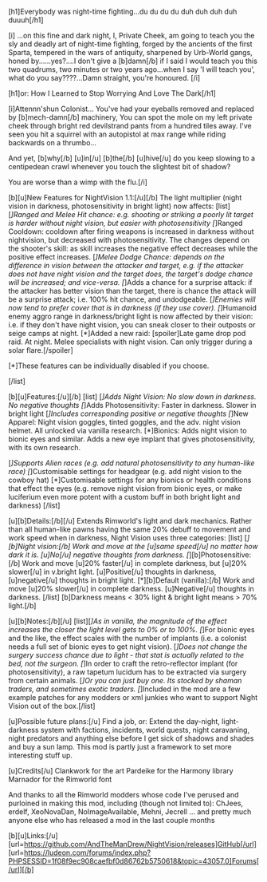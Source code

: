 [h1]Everybody was night-time fighting...du du du du duh duh duh duh duuuh[/h1]

[i]
...on this fine and dark night, I, Private Cheek, am going to teach you the sly and deadly art of night-time fighting, forged by the ancients of the first Sparta, tempered in the wars of antiquity, sharpened by Urb-World gangs, honed by......yes?....I don't give a [b]damn[/b] if I said I would teach you this two quadrums, two minutes or two years ago...when I say 'I will teach you', what do you say????...Damn straight, you're honoured.
[/i]

[h1]or: How I Learned to Stop Worrying And Love The Dark[/h1]
 
[i]Attennn'shun Colonist…
You've had your eyeballs removed and replaced by [b]mech-damn[/b] machinery,
You can spot the mole on my left private cheek through bright red devilstrand pants from a hundred tiles away.
I've seen you hit a squirrel with an autopistol at max range while riding backwards on a thrumbo...
 
And yet, [b]why[/b] [u]in[/u] [b]the[/b] [u]hive[/u] do you keep slowing to a centipedean crawl whenever you touch the slightest bit of shadow? 
 
You are worse than a wimp with the flu.[/i]
 
[b][u]New Features for NightVision 1.1:[/u][/b]
The light multiplier (night vision in darkness, photosensitivity in bright light) now affects:
[list]
[*]Ranged and Melee Hit chance: e.g. shooting or striking a poorly lit target is harder without night vision, but easier with photosensitivity
[*]Ranged Cooldown: cooldown after firing weapons is increased in darkness without nightvision, but decreased with photosensitivity. The changes depend on the shooter's skill: as skill increases the negative effect decreases while the positive effect increases.
[*]Melee Dodge Chance: depends on the difference in vision between the attacker and target, e.g. if the attacker does not have night vision and the target does, the target's dodge chance will be increased; and vice-versa.
[*]Adds a chance for a surprise attack: if the attacker has better vision than the target, there is chance the attack will be a surprise attack; i.e. 100% hit chance, and undodgeable.
[*]Enemies will now tend to prefer cover that is in darkness (if they use cover).
[*]Humanoid enemy aggro range in darkness/bright light is now affected by their vision: i.e. if they don't have night vision, you can sneak closer to their outposts or seige camps at night.
[*]Added a new raid: [spoiler]Late game drop pod raid. At night. Melee specialists with night vision. Can only trigger during a solar flare.[/spoiler]

[*]These features can be individually disabled if you choose.

[/list]
 
[b][u]Features:[/u][/b]
[list]
[*]Adds Night Vision: No slow down in darkness. No negative thoughts
[*]Adds Photosensitivity: Faster in darkness. Slower in bright light
[*]Includes corresponding positive or negative thoughts
[*]New Apparel: Night vision goggles, tinted goggles, and the adv. night vision helmet. All unlocked via vanilla research.
[*]Bionics: Adds night vision to bionic eyes and similar. Adds a new eye implant that gives photosensitivity, with its own research.
 
[*]Supports Alien races (e.g. add natural photosensitivity to any human-like race)
[*]Customisable settings for headgear (e.g. add night vision to the cowboy hat)
[*]Customisable settings for any bionics or health conditions that effect the eyes (e.g. remove night vision from bionic eyes, or make luciferium even more potent with a custom buff in both bright light and darkness)
[/list]
 
[u][b]Details:[/b][/u]
Extends Rimworld's light and dark mechanics.
Rather than all human-like pawns having the same 20% debuff to movement and work speed when in darkness, Night Vision uses three categories:
[list]
[*][b]Night vision:[/b] Work and move at the [u]same speed[/u] no matter how dark it is. [u]No[/u] negative thoughts from darkness. 
[*][b]Photosensitive:[/b] Work and move [u]20% faster[/u] in complete darkness, but [u]20% slower[/u] in v.bright light. [u]Positive[/u] thoughts in darkness, [u]negative[/u] thoughts in bright light. 
[*][b]Default (vanilla):[/b] Work and move [u]20% slower[/u] in complete darkness. [u]Negative[/u] thoughts in darkness.
[/list]
[b]Darkness means < 30% light  &  bright light means > 70% light.[/b]
 
[u][b]Notes:[/b][/u]
[list][*]As in vanilla, the magnitude of the effect increases the closer the light level gets to 0% or to 100%.
[*]For bionic eyes and the like, the effect scales with the number of implants (i.e. a colonist needs a full set of bionic eyes to get night vision).
[*]Does not change the surgery success chance due to light - that stat is actually related to the bed, not the surgeon.
[*]In order to craft the retro-reflector implant (for photosensitivity), a raw tapetum lucidum has to be extracted via surgery from certain animals.
[*]Or you can just buy one. Its stocked by shaman traders, and sometimes exotic traders.
[*]Included in the mod are a few example patches for any modders or xml junkies who want to support Night Vision out of the box.[/list]
 

[u]Possible future plans:[/u]
Find a job, or:
Extend the day-night, light-darkness system with factions, incidents, world quests, night caravaning, night predators and anything else before I get sick of shadows and shades and buy a sun lamp. This mod is partly just a framework to set more interesting stuff up.
 

 
[u]Credits[/u]
Clankwork for the art
Pardeike for the Harmony library
Marnador for the Rimworld font
 
And thanks to all the Rimworld modders whose code I've perused and purloined in making this mod, including (though not limited to): ChJees, erdelf, XeoNovaDan, NoImageAvailable, Mehni, Jecrell ... and pretty much anyone else who has released a mod in the last couple months

[b][u]Links:[/u]
[url=https://github.com/AndTheManDrew/NightVision/releases]GitHub[/url]
[url=https://ludeon.com/forums/index.php?PHPSESSID=1f08f9ec908caefbf0d86762b5750618&topic=43057.0]Forums[/url][/b]
 
